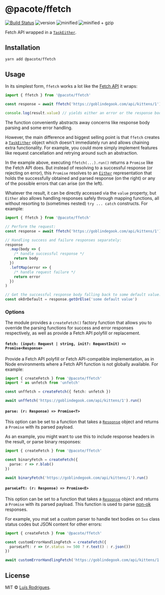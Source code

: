 # @pacote/ffetch

[![Build Status](https://travis-ci.org/PacoteJS/pacote.svg?branch=master)](https://travis-ci.org/PacoteJS/pacote)
![version](https://badgen.net/npm/v/@pacote/ffetch)
![minified](https://badgen.net/bundlephobia/min/@pacote/ffetch)
![minified + gzip](https://badgen.net/bundlephobia/minzip/@pacote/ffetch)

Fetch API wrapped in a [`TaskEither`](https://gcanti.github.io/fp-ts/TaskEither.html).

## Installation

```bash
yarn add @pacote/ffetch
```

## Usage

In its simplest form, `ffetch` works a lot like the [Fetch
API](https://developer.mozilla.org/en-US/docs/Web/API/Fetch_API) it wraps:

```typescript
import { ffetch } from '@pacote/ffetch'

const response = await ffetch('https://goblindegook.com/api/kittens/1').run()

console.log(result.value) // yields either an error or the response body
```

The function conveniently abstracts away concerns like response body parsing and
some error handling.

However, the main difference and biggest selling point is that `ffetch` creates
a [`TaskEither`](https://gcanti.github.io/fp-ts/TaskEither.html) object which
doesn't immediately run and allows chaining extra functionality. For example,
you could more simply implement features like request cancellation and retrying
around such an abstraction.

In the example above, executing `ffetch(...).run()` returns a `Promise` like the
Fetch API does. But instead of resolving to a successful response (or rejecting
on error), this `Promise` resolves to an
[`Either`](https://gcanti.github.io/fp-ts/Either.html) representation that holds
the successfully obtained and parsed response (on the right) or any of the
possible errors that can arise (on the left).

Whatever the result, it can be directly accessed via the `value` property, but
`Either` also allows handling responses safely through mapping functions, all
without resorting to (sometimes nested) `try ... catch` constructs. For example:

```typescript
import { ffetch } from '@pacote/ffetch'

// Perform the request:
const response = await ffetch('https://goblindegook.com/api/kittens/1').run()

// Handling success and failure responses separately:
response
  .map(body => {
    /* handle successful response */
    return body
  })
  .leftMap(error => {
    /* handle request failure */
    return error
  })
)

// Get the successful response body falling back to some default value:
const okOrDefault = response.getOrElse('some default value')
```

### Options

The module provides a `createFetch()` factory function that allows you to
override the parsing functions for success and error responses respectively, as
well as provide a Fetch API polyfill or replacement.

#### `fetch: (input: Request | string, init?: RequestInit) => Promise<Response>`

Provide a Fetch API polyfill or Fetch API-compatible implementation, as in Node
environments where a Fetch API function is not globally available. For example:

```typescript
import { createFetch } from '@pacote/ffetch'
import * as unfetch from 'unfetch'

const unffetch = createFetch({ fetch: unfetch })

await unffetch('https://goblindegook.com/api/kittens/1').run()
```

#### `parse: (r: Response) => Promise<T>`

This option can be set to a function that takes a
[`Response`](https://developer.mozilla.org/en-US/docs/Web/API/Response) object
and returns a `Promise` with its parsed payload.

As an example, you might want to use this to include response headers in the
result, or parse binary responses:

```typescript
import { createFetch } from '@pacote/ffetch'

const binaryFetch = createFetch({
  parse: r => r.blob()
})

await binaryFetch('https://goblindegook.com/api/kittens/1').run()
```

#### `parseLeft: (r: Response) => Promise<E>`

This option can be set to a function that takes a
[`Response`](https://developer.mozilla.org/en-US/docs/Web/API/Response) object
and returns a `Promise` with its parsed payload. This function is used to parse
[non-ok](https://developer.mozilla.org/en-US/docs/Web/API/Response/ok)
responses.

For example, you mat set a custom parser to handle text bodies on `5xx` class
status codes but JSON content for other errors:

```typescript
import { createFetch } from '@pacote/ffetch'

const customErrorHandlingFetch = createFetch({
  parseLeft: r => (r.status >= 500 ? r.text() : r.json())
})

await customErrorHandlingFetch('https://goblindegook.com/api/kittens/1').run()
```

## License

MIT © [Luís Rodrigues](https://goblindegook.com).
